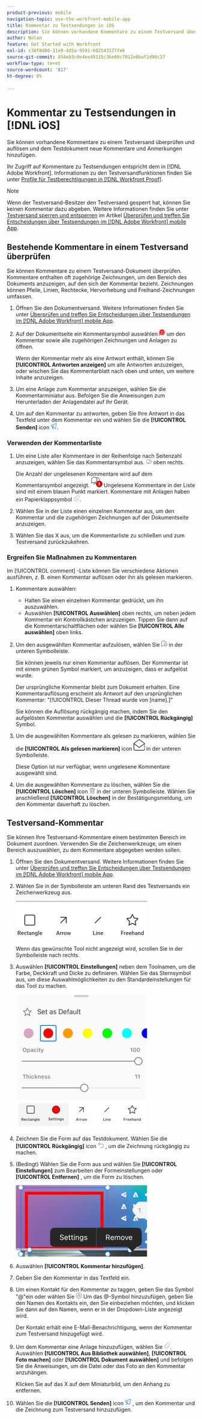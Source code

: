```yaml
---
product-previous: mobile
navigation-topic: use-the-workfront-mobile-app
title: Kommentar zu Testsendungen in iOS
description: Sie können vorhandene Kommentare zu einem Testversand überprüfen und auflösen und dem Testdokument neue Kommentare und Anmerkungen hinzufügen.
author: Nolan
feature: Get Started with Workfront
exl-id: c38f0d80-11e0-4d5a-9591-602543177fe6
source-git-commit: 854eb3c0e4ee49315c36e00c7012e0baf2d98c37
workflow-type: tm+mt
source-wordcount: '817'
ht-degree: 0%

---
```


# Kommentar zu Testsendungen in [!DNL iOS]

Sie können vorhandene Kommentare zu einem Testversand überprüfen und auflösen und dem Testdokument neue Kommentare und Anmerkungen hinzufügen.

Ihr Zugriff auf Kommentare zu Testsendungen entspricht dem in [!DNL Adobe Workfront]. Informationen zu den Testversandfunktionen finden Sie unter [Profile für Testberechtigungen in [!DNL Workfront Proof]](../../../workfront-proof/wp-acct-admin/account-settings/proof-perm-profiles-in-wp.md).

>[!NOTE]
>
>Wenn der Testversand-Besitzer den Testversand gesperrt hat, können Sie keinen Kommentar dazu abgeben. Weitere Informationen finden Sie unter [Testversand sperren und entsperren](../../../workfront-basics/mobile-apps/using-the-workfront-mobile-app/work-with-proofs-in-mobile-app.md#lock) im Artikel [Überprüfen und treffen Sie Entscheidungen über Testsendungen im [!DNL Adobe Workfront] mobile App](../../../workfront-basics/mobile-apps/using-the-workfront-mobile-app/work-with-proofs-in-mobile-app.md).

## Bestehende Kommentare in einem Testversand überprüfen

Sie können Kommentare zu einem Testversand-Dokument überprüfen. Kommentare enthalten oft zugehörige Zeichnungen, um den Bereich des Dokuments anzuzeigen, auf den sich der Kommentar bezieht. Zeichnungen können Pfeile, Linien, Rechtecke, Hervorhebung und Freihand-Zeichnungen umfassen.

1. Öffnen Sie den Dokumentversand. Weitere Informationen finden Sie unter [Überprüfen und treffen Sie Entscheidungen über Testsendungen im [!DNL Adobe Workfront] mobile App](../../../workfront-basics/mobile-apps/using-the-workfront-mobile-app/work-with-proofs-in-mobile-app.md).
1. Auf der Dokumentseite ein Kommentarsymbol auswählen ![Kommentarsymbol im Dokument](assets/mobile-comment-icon-on-proofdoc-30x34.png) um den Kommentar sowie alle zugehörigen Zeichnungen und Anlagen zu öffnen.

   Wenn der Kommentar mehr als eine Antwort enthält, können Sie **[!UICONTROL Antworten anzeigen]** um alle Antworten anzuzeigen, oder wischen Sie das Kommentarblatt nach oben und unten, um weitere Inhalte anzuzeigen.

1. Um eine Anlage zum Kommentar anzuzeigen, wählen Sie die Kommentarminiatur aus. Befolgen Sie die Anweisungen zum Herunterladen der Anlagendatei auf Ihr Gerät.
1. Um auf den Kommentar zu antworten, geben Sie Ihre Antwort in das Textfeld unter dem Kommentar ein und wählen Sie die **[!UICONTROL Senden]** icon ![Symbol Senden](assets/mobile-send-icon-25x26.png).

### Verwenden der Kommentarliste

1. Um eine Liste aller Kommentare in der Reihenfolge nach Seitenzahl anzuzeigen, wählen Sie das Kommentarsymbol aus. ![Kommentarsymbol](assets/mobile-comment-icon-30x25.png) oben rechts.

   Die Anzahl der ungelesenen Kommentare wird auf dem Kommentarsymbol angezeigt. ![Anzahl ungelesener Kommentare](assets/mobile-unread-comments-icon-30x27.png) Ungelesene Kommentare in der Liste sind mit einem blauen Punkt markiert. Kommentare mit Anlagen haben ein Papierklappsymbol ![[!UICONTROL Anhang] icon](assets/mobile-paper-clip-icon.png).

1. Wählen Sie in der Liste einen einzelnen Kommentar aus, um den Kommentar und die zugehörigen Zeichnungen auf der Dokumentseite anzuzeigen.
1. Wählen Sie das X aus, um die Kommentarliste zu schließen und zum Testversand zurückzukehren.

### Ergreifen Sie Maßnahmen zu Kommentaren

Im [!UICONTROL comment] -Liste können Sie verschiedene Aktionen ausführen, z. B. einen Kommentar auflösen oder ihn als gelesen markieren.

1. Kommentare auswählen:

   * Halten Sie einen einzelnen Kommentar gedrückt, um ihn auszuwählen.
   * Auswählen **[!UICONTROL Auswählen]** oben rechts, um neben jedem Kommentar ein Kontrollkästchen anzuzeigen. Tippen Sie dann auf die Kommentarschaltflächen oder wählen Sie **[!UICONTROL Alle auswählen]** oben links.

1. Um den ausgewählten Kommentar aufzulösen, wählen Sie ![[!UICONTROL Kommentar auflösen] icon](assets/mobile-resolvecomment-icon-30x30.png) in der unteren Symbolleiste.

   Sie können jeweils nur einen Kommentar auflösen. Der Kommentar ist mit einem grünen Symbol markiert, um anzuzeigen, dass er aufgelöst wurde.

   Der ursprüngliche Kommentar bleibt zum Dokument erhalten. Eine Kommentarauflösung erscheint als Antwort auf den ursprünglichen Kommentar: &quot;[!UICONTROL Dieser Thread wurde von [name].]&quot;

   Sie können die Auflösung rückgängig machen, indem Sie den aufgelösten Kommentar auswählen und die **[!UICONTROL Rückgängig]** Symbol.

1. Um die ausgewählten Kommentare als gelesen zu markieren, wählen Sie die **[!UICONTROL Als gelesen markieren]** icon ![Als gelesen markieren](assets/mobile-markread-icon-30x31.png) in der unteren Symbolleiste.

   Diese Option ist nur verfügbar, wenn ungelesene Kommentare ausgewählt sind.

1. Um die ausgewählten Kommentare zu löschen, wählen Sie die **[!UICONTROL Löschen]** icon ![](assets/delete-30x28.png) in der unteren Symbolleiste. Wählen Sie anschließend **[!UICONTROL Löschen]** in der Bestätigungsmeldung, um den Kommentar dauerhaft zu löschen.

## Testversand-Kommentar

Sie können Ihre Testversand-Kommentare einem bestimmten Bereich im Dokument zuordnen. Verwenden Sie die Zeichenwerkzeuge, um einen Bereich auszuwählen, zu dem Kommentare abgegeben werden sollen.

1. Öffnen Sie den Dokumentversand. Weitere Informationen finden Sie unter [Überprüfen und treffen Sie Entscheidungen über Testsendungen im [!DNL Adobe Workfront] mobile App](../../../workfront-basics/mobile-apps/using-the-workfront-mobile-app/work-with-proofs-in-mobile-app.md).
1. Wählen Sie in der Symbolleiste am unteren Rand des Testversands ein Zeichenwerkzeug aus.

   ![Symbolleiste für Testkommentare](assets/android-proof-comment-toolbar-350x102.png)

   Wenn das gewünschte Tool nicht angezeigt wird, scrollen Sie in der Symbolleiste nach rechts.

1. Auswählen **[!UICONTROL Einstellungen]** neben dem Toolnamen, um die Farbe, Deckkraft und Dicke zu definieren. Wählen Sie das Sternsymbol aus, um diese Auswahlmöglichkeiten zu den Standardeinstellungen für das Tool zu machen.

   ![Einstellungen für Zeichenwerkzeug](assets/ios-drawingtoolsettings-350x359.png)

1. Zeichnen Sie die Form auf das Testdokument. Wählen Sie die **[!UICONTROL Rückgängig]** icon ![Rückgängig](assets/android-undo-icon-30x31.png) , um die Zeichnung rückgängig zu machen.
1. (Bedingt) Wählen Sie die Form aus und wählen Sie **[!UICONTROL Einstellungen]** zum Bearbeiten der Formeinstellungen oder **[!UICONTROL Entfernen]** , um die Form zu löschen.

   ![Zeichenmenü](assets/ios-drawing-settingsremove-350x190.png)

1. Auswählen **[!UICONTROL Kommentar hinzufügen]**.
1. Geben Sie den Kommentar in das Textfeld ein.
1. Um einen Kontakt für den Kommentar zu taggen, geben Sie das Symbol &quot;@&quot;ein oder wählen Sie ![[!UICONTROL Tag-Kontakt]](assets/mobile-tag-user-icon.png) Um das @-Symbol hinzuzufügen, geben Sie den Namen des Kontakts ein, den Sie einbeziehen möchten, und klicken Sie dann auf den Namen, wenn er in der Dropdown-Liste angezeigt wird.

   Der Kontakt erhält eine E-Mail-Benachrichtigung, wenn der Kommentar zum Testversand hinzugefügt wird.

1. Um dem Kommentar eine Anlage hinzuzufügen, wählen Sie ![[!UICONTROL Anhang] icon](assets/mobile-paper-clip-icon.png). Auswählen **[!UICONTROL Aus Bibliothek auswählen]**, **[!UICONTROL Foto machen]** oder **[!UICONTROL Dokument auswählen]** und befolgen Sie die Anweisungen, um die Datei oder das Foto an den Kommentar anzuhängen.

   Klicken Sie auf das X auf dem Miniaturbild, um den Anhang zu entfernen.

1. Wählen Sie die **[!UICONTROL Senden]** icon ![Symbol Senden](assets/mobile-send-icon-25x26.png) , um den Kommentar und die Zeichnung zum Testversand hinzuzufügen.
